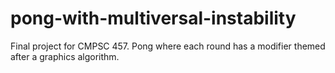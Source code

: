 # pong-with-multiversal-instability
Final project for CMPSC 457. Pong where each round has a modifier themed after a graphics algorithm.
